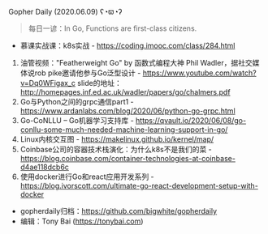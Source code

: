 Gopher Daily (2020.06.09) ʕ◔ϖ◔ʔ

>每日一谚：In Go, Functions are first-class citizens.

* 慕课实战课：k8s实战 - https://coding.imooc.com/class/284.html

1. 油管视频："Featherweight Go" by 函数式编程大神 Phil Wadler，据社交媒体说rob pike邀请他参与Go泛型设计 -  https://www.youtube.com/watch?v=Dq0WFigax_c slide的地址：http://homepages.inf.ed.ac.uk/wadler/papers/go/chalmers.pdf
2. Go与Python之间的grpc通信part1 - https://www.ardanlabs.com/blog/2020/06/python-go-grpc.html
3. Go-CoNLLU – Go机器学习支持库 - https://qvault.io/2020/06/08/go-conllu-some-much-needed-machine-learning-support-in-go/
4. Linux内核交互图 - https://makelinux.github.io/kernel/map/
5. Coinbase公司的容器技术栈演化：为什么k8s不是我们的菜 - https://blog.coinbase.com/container-technologies-at-coinbase-d4ae118dcb6c
6. 使用docker进行Go和react应用开发系列 - https://blog.ivorscott.com/ultimate-go-react-development-setup-with-docker

* gopherdaily归档：https://github.com/bigwhite/gopherdaily
* 编辑：Tony Bai (https://tonybai.com)
